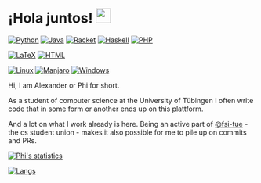# ¡Hola juntos! <img src="https://raw.githubusercontent.com/MartinHeinz/MartinHeinz/master/wave.gif" width="30px">


[![Python](https://img.shields.io/static/v1?label=Code&message=Python&color=d8ca9d&logo=python&logoColor=d8ca9d&style=for-the-badge)](https://www.python.org)
[![Java](https://img.shields.io/static/v1?label=Code&message=Java&color=d8ca9d&logo=java&logoColor=d8ca9d&style=for-the-badge)](https://openjdk.java.net)
[![Racket](https://img.shields.io/static/v1?label=Code&message=Racket&color=d8ca9d&style=for-the-badge)](https://www.racket-lang.org)
[![Haskell](https://img.shields.io/static/v1?label=Code&message=Haskell&color=d8ca9d&logo=haskell&logoColor=d8ca9d&style=for-the-badge)](https://www.haskell.org)
[![PHP](https://img.shields.io/static/v1?label=Code&message=PHP&color=d8ca9d&logo=php&logoColor=d8ca9d&style=for-the-badge)](https://www.php.net)

[![LaTeX](https://img.shields.io/static/v1?label=Text&message=LaTeX&color=d8ca9d&logo=latex&logoColor=d8ca9d&style=for-the-badge)](https://www.latex-project.org/)
[![HTML](https://img.shields.io/static/v1?label=Text&message=HTML&color=d8ca9d&style=for-the-badge)](https://www.w3schools.com/html/)

[![Linux](https://img.shields.io/static/v1?label=OS&message=Linux&color=d8ca9d&logo=linux&logoColor=d8ca9d&style=for-the-badge)](https://www.linux.org)
[![Manjaro](https://img.shields.io/static/v1?label=OS&message=Manjaro&color=d8ca9d&logo=manjaro&logoColor=d8ca9d&style=for-the-badge)](https://www.manjaro.org)
[![Windows](https://img.shields.io/static/v1?label=OS&message=Windows&color=d8ca9d&logo=windows&logoColor=d8ca9d&style=for-the-badge)](https://mrrobot.fandom.com/wiki/E_Corp)

Hi, I am Alexander or Phi for short.

As a student of computer science at the University of Tübingen I often write code that in some form or another ends up on this plattform. 

And a lot on what I work already is here. Being an active part of [@fsi-tue](https://github.com/fsi-tue/) - the cs student union - makes it also possible for me to pile up on commits and PRs.

[![Phi's statistics](https://github-readme-stats.vercel.app/api?username=phictionalone&show_icons=true&bg_color=fff&title_color=a09061&text_color=16161d&icon_color=a09061&locale=en&count_private=true)](https://www.github.com/PhictionalOne)

[![Langs](https://github-readme-stats.vercel.app/api/top-langs/?username=phictionalone&bg_color=fff&title_color=a09061&text_color=16161d&count_private=true&layout=default)](https://www.github.com/PhictionalOne)


